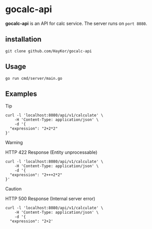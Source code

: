 # gocalc-api

**gocalc-api** is an API for calc service.
The server runs on `port 8080`.

## installation

```shell
git clone github.com/HayKor/gocalc-api
```

## Usage

```shell
go run cmd/server/main.go
```

## Examples

> [!TIP]
>
> ```shell
> curl -l 'localhost:8080/api/v1/calculate' \
>     -H 'Content-Type: application/json' \
>     -d '{
>   "expression": "2+2*2"
> }'
> ```


> [!WARNING]
> HTTP 422 Response (Entity unprocessable)
>
> ```shell
> curl -l 'localhost:8080/api/v1/calculate' \
>     -H 'Content-Type: application/json' \
>     -d '{
>   "expression": "2+++2*2"
> }'
> ```


> [!CAUTION]
> HTTP 500 Response (Internal server error)
>
> ```shell
> curl -l 'localhost:8080/api/v1/calculate' \
>     -H 'Content-Type: application/json' \
>     -d '{
>   "expression": "2+2'
> ```
